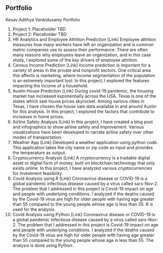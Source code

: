 ## Portfolio
Kesav Adithya Venkidusamy Portfolio

1.	Project 1: Placeholder
TBD
2.	Project 2: Placeholder
TBD
3.	HR Analytics and Employee Attrition Prediction
[Link] Employee attrition measures how many workers have left an organization and is common metric companies use to assess their performance. There are often many reasons why employees leave an organization, and in this case study, I explored some of the key drivers of employee attrition.
4.	Census Income Prediction
[Link] Income prediction is important for a variety of areas in the private and nonprofit sectors. One critical area this affects is marketing, where income segmentation of the population is an extremely important tool. In this project, I explored the features impacting the income of a household.
5.	Austin House Prediction
[Link] During covid-19 pandemic, the housing market has increased exponentially across the USA. Texas is one of the states which saw house prices skyrocket. Among various cities in Texas, I have chosen the house sale data available in and around Austin for this analysis. In this project, I explored the factors that contribute to increases in home prices. 
6.	Airline Safety Analysis
[Link] In this project, I have created a blog post and infographics to show airline safety and improvement. Various visualizations have been developed to narrate airline safety over other modes of transportation.
7.	Weather App
[Link] Developed a weather application using python code. This application takes the city name or zip code as input and provides the temperature as output.
8.	Cryptocurrency Analysis
[Link] A cryptocurrency is a tradable digital asset or digital form of money, built on blockchain technology that only exists online. In this project, I have analyzed various cryptocurrencies for investment feasibility.
9.	Covid Analysis using R
[Link] Coronavirus disease or COVID-19 is a global pandemic infectious disease caused by a virus called sars-Nov-2. The problem that I addressed in this project is Covid-19 impact on age and people with underlying conditions. I analyzed if the deaths caused by the Covid-19 virus are high for older people with having age greater than 55 compared to the young people whose age is less than 55. R is used for the analysis.
10.	 Covid Analysis using Python
[Link] Coronavirus disease or COVID-19 is a global pandemic infectious disease caused by a virus called sars-Nov-2. The problem that I addressed in this project is Covid-19 impact on age and people with underlying conditions. I analyzed if the deaths caused by the Covid-19 virus are high for older people with having age greater than 55 compared to the young people whose age is less than 55. The analysis is done using Python.
